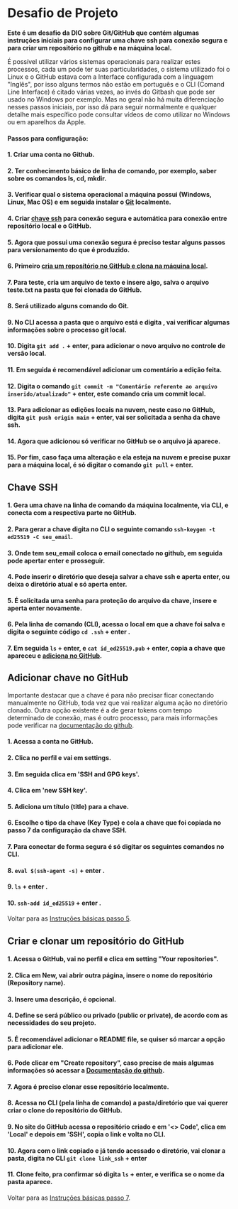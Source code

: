 # Desafio de Projeto

**Este é um desafio da DIO sobre Git/GitHub que contém algumas instruções iniciais para configurar uma chave ssh para conexão segura e para criar um repositório no github e na máquina local.**

É possível utilizar vários sistemas operacionais para realizar estes processos, cada um pode ter suas particularidades, o sistema utilizado foi o Linux e o GitHub estava com a Interface configurada com a linguagem "Inglês", por isso alguns termos não estão em português e o CLI (Comand Line Interface) é citado várias vezes, ao invés do Gitbash que pode ser usado no Windows por exemplo. Mas no geral não há muita diferenciação nesses passos iniciais, por isso dá para seguir normalmente e qualquer detalhe mais específico pode consultar vídeos de como utilizar no Windows ou em aparelhos da Apple.

#### Passos para configuração: 

#### 1. Criar uma conta no Github.
#### 2. Ter conhecimento básico de linha de comando, por exemplo, saber sobre os comandos ls, cd, mkdir.
#### 3. Verificar qual o sistema operacional a máquina possui (Windows, Linux, Mac OS) e em seguida instalar o [Git](https://git-scm.com/) localmente.
#### 4. Criar [chave ssh](#chave-ssh) para conexão segura e automática para conexão entre repositório local e o GitHub.
#### 5. <a id='passo5'></a>Agora que possui uma conexão segura é preciso testar alguns passos para versionamento do que é produzido.
#### 6. Primeiro [cria um reposítório no GitHub e clona na máquina local](#cria-clona-rep).
#### 7. <a id='passo7'></a>Para teste, cria um arquivo de texto e insere algo, salva o arquivo teste.txt na pasta que foi clonada do GitHub.
#### 8. Será utilizado alguns comando do Git.
#### 9. No CLI acessa a pasta que o arquivo está e digita <git status>, vai verificar algumas informações sobre o processo git local.
#### 10. Digita `git add .` + enter, para adicionar o novo arquivo no controle de versão local.
#### 11. Em seguida é recomendável adicionar um comentário a edição feita.
#### 12. Digita o comando `git commit -m "Comentário referente ao arquivo inserido/atualizado"` + enter, este comando cria um commit local.
#### 13. Para adicionar as edições locais na nuvem, neste caso no GitHub, digita `git push origin main` + enter, vai ser solicitada a senha da chave ssh.
#### 14. Agora que adicionou só verificar no GitHub se o arquivo já aparece.
#### 15. Por fim, caso faça uma alteração e ela esteja na nuvem e precise puxar para a máquina local, é só digitar o comando `git pull` + enter.


## Chave SSH

#### 1. Gera uma chave na linha de comando da máquina localmente, via CLI, e conecta com a respectiva parte no GitHub.
#### 2. Para gerar a chave digita no CLI o seguinte comando `ssh-keygen -t ed25519 -C seu_email`.
#### 3. Onde tem **seu_email** coloca o email conectado no github, em seguida pode apertar enter e prosseguir.
#### 4. Pode inserir o diretório que deseja salvar a chave ssh e aperta enter, ou deixa o diretório atual e só aperta enter.
#### 5. É solicitada uma senha para proteção do arquivo da chave, insere e aperta enter novamente.
#### 6. Pela linha de comando (CLI), acessa o local em que a chave foi salva e digita o seguinte código `cd .ssh` + enter .
#### 7. Em seguida `ls` + enter, e `cat id_ed25519.pub` + enter, copia a chave que apareceu e [adiciona no GitHub](#add-github).


## <a id='add-github'></a>Adicionar chave no GitHub
Importante destacar que a chave é para não precisar ficar conectando manualmente no GitHub, toda vez que vai realizar alguma ação no diretório clonado. Outra opção existente é a de gerar tokens com tempo determinado de conexão, mas é outro processo, para mais informações pode verificar na [documentação do github](https://docs.github.com/pt).

#### 1. Acessa a conta no GitHub.
#### 2. Clica no perfil e vai em settings.
#### 3. Em seguida clica em 'SSH and GPG keys'. 
#### 4. Clica em 'new SSH key'.
#### 5. Adiciona um título (title) para a chave.
#### 6. Escolhe o tipo da chave (Key Type) e cola a chave que foi copiada no passo 7 da configuração da chave SSH.
#### 7. Para conectar de forma segura é só digitar os seguintes comandos no CLI.
#### 8. `eval $(ssh-agent -s)` + enter .
#### 9. `ls` + enter .
#### 10. `ssh-add id_ed25519` + enter .

Voltar para as [Instruções básicas passo 5](#passo5).

## <a id='cria-clona-rep'></a>Criar e clonar um repositório do GitHub

#### 1. Acessa o GitHub, vai no perfil e clica em setting "Your repositories".
#### 2. Clica em New, vai abrir outra página, insere o nome do repositório (Repository name).
#### 3. Insere uma descrição, é opcional.
#### 4. Define se será público ou privado (public or private), de acordo com as necessidades do seu projeto.
#### 5. É recomendável adicionar o README file, se quiser só marcar a opção para adicionar ele.
#### 6. Pode clicar em "Create repository", caso precise de mais algumas informações só acessar a [Documentação do github](https://docs.github.com/pt).
#### 7. Agora é preciso clonar esse repositório localmente.
#### 8. Acessa no CLI (pela linha de comando) a pasta/diretório que vai querer criar o clone do repositório do GitHub.
#### 9. No site do GitHub acessa o repositório criado e em '<> Code', clica em 'Local' e depois em 'SSH', copia o link e volta no CLI.
#### 10. Agora com o link copiado e já tendo acessado o diretório, vai clonar a pasta, digita no CLI `git clone link_ssh` + enter
#### 11. Clone feito, pra confirmar só digita `ls` + enter, e verifica se o nome da pasta aparece.

Voltar para as [Instruções básicas passo 7](#passo7).
